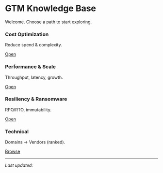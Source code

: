 # GTM Knowledge Base

Welcome. Choose a path to start exploring.

<div class="kb-grid">

  <div class="kb-card">
    <h3>Cost Optimization</h3>
    <p>Reduce spend & complexity.</p>
    <a class="kb-link" href="pain-points/cost-optimization/">Open</a>
  </div>

  <div class="kb-card">
    <h3>Performance & Scale</h3>
    <p>Throughput, latency, growth.</p>
    <a class="kb-link" href="pain-points/performance-scale/">Open</a>
  </div>

  <div class="kb-card">
    <h3>Resiliency & Ransomware</h3>
    <p>RPO/RTO, immutability.</p>
    <a class="kb-link" href="pain-points/resiliency-ransomware/">Open</a>
  </div>

  <div class="kb-card">
    <h3>Technical</h3>
    <p>Domains → Vendors (ranked).</p>
    <a class="kb-link" href="technical/compute/">Browse</a>
  </div>

</div>

---

_Last updated: <span id="kb-updated-home"></span>_

<script>
(function(){
  var el = document.getElementById('kb-updated-home');
  if (!el) return;
  var d = new Date(document.lastModified);
  function pad(n){ return n.toString().padStart(2,'0'); }
  var h = d.getHours(), ampm = h>=12?'PM':'AM'; h = h%12||12;
  el.textContent = pad(d.getMonth()+1)+'/'+pad(d.getDate())+'/'+d.getFullYear()+' '+h+':'+pad(d.getMinutes())+' '+ampm;
})();
</script>
